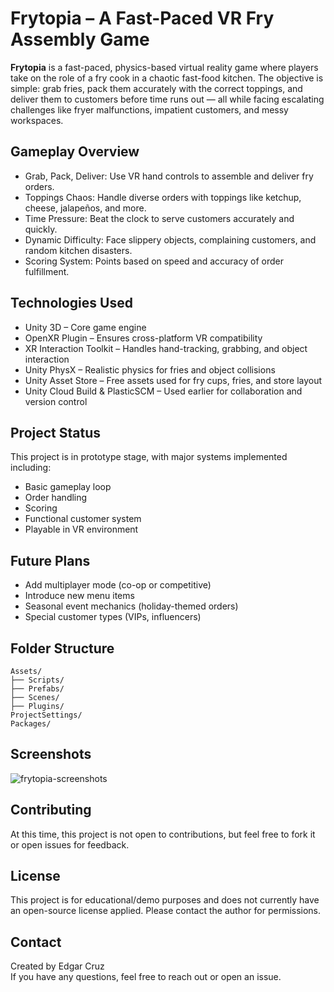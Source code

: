 # Frytopia – A Fast-Paced VR Fry Assembly Game

**Frytopia** is a fast-paced, physics-based virtual reality game where players take on the role of a fry cook in a chaotic fast-food kitchen. The objective is simple: grab fries, pack them accurately with the correct toppings, and deliver them to customers before time runs out — all while facing escalating challenges like fryer malfunctions, impatient customers, and messy workspaces.


## Gameplay Overview

- Grab, Pack, Deliver: Use VR hand controls to assemble and deliver fry orders.
- Toppings Chaos: Handle diverse orders with toppings like ketchup, cheese, jalapeños, and more.
- Time Pressure: Beat the clock to serve customers accurately and quickly.
- Dynamic Difficulty: Face slippery objects, complaining customers, and random kitchen disasters.
- Scoring System: Points based on speed and accuracy of order fulfillment.


## Technologies Used

- Unity 3D – Core game engine
- OpenXR Plugin – Ensures cross-platform VR compatibility
- XR Interaction Toolkit – Handles hand-tracking, grabbing, and object interaction
- Unity PhysX – Realistic physics for fries and object collisions
- Unity Asset Store – Free assets used for fry cups, fries, and store layout
- Unity Cloud Build & PlasticSCM – Used earlier for collaboration and version control


## Project Status

This project is in prototype stage, with major systems implemented including:
- Basic gameplay loop
- Order handling
- Scoring
- Functional customer system
- Playable in VR environment

## Future Plans

- Add multiplayer mode (co-op or competitive)
- Introduce new menu items
- Seasonal event mechanics (holiday-themed orders)
- Special customer types (VIPs, influencers)


## Folder Structure

```
Assets/
├── Scripts/
├── Prefabs/
├── Scenes/
├── Plugins/
ProjectSettings/
Packages/
```

## Screenshots
![frytopia-screenshots](Frytopia-screenshot)

## Contributing

At this time, this project is not open to contributions, but feel free to fork it or open issues for feedback.

## License

This project is for educational/demo purposes and does not currently have an open-source license applied. Please contact the author for permissions.

## Contact

Created by Edgar Cruz  
If you have any questions, feel free to reach out or open an issue.
